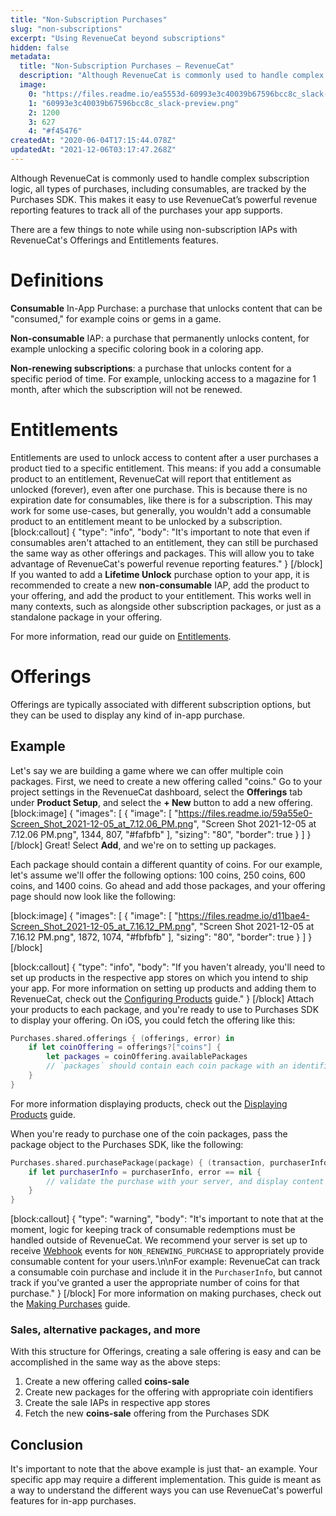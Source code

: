 ```yaml
---
title: "Non-Subscription Purchases"
slug: "non-subscriptions"
excerpt: "Using RevenueCat beyond subscriptions"
hidden: false
metadata: 
  title: "Non-Subscription Purchases – RevenueCat"
  description: "Although RevenueCat is commonly used to handle complex subscription logic, all types of purchases, including consumables, are tracked by the Purchases SDK. This makes it easy to use RevenueCat’s powerful revenue reporting features to track all of the purchases your app supports."
  image: 
    0: "https://files.readme.io/ea5553d-60993e3c40039b67596bcc8c_slack-preview.png"
    1: "60993e3c40039b67596bcc8c_slack-preview.png"
    2: 1200
    3: 627
    4: "#f45476"
createdAt: "2020-06-04T17:15:44.078Z"
updatedAt: "2021-12-06T03:17:47.268Z"
---
```

Although RevenueCat is commonly used to handle complex subscription logic, all types of purchases, including consumables, are tracked by the Purchases SDK. This makes it easy to use RevenueCat’s powerful revenue reporting features to track all of the purchases your app supports.

There are a few things to note while using non-subscription IAPs with RevenueCat's Offerings and Entitlements features.

# Definitions

**Consumable** In-App Purchase: a purchase that unlocks content that can be "consumed," for example coins or gems in a game.

**Non-consumable** IAP: a purchase that permanently unlocks content, for example unlocking a specific coloring book in a coloring app.

**Non-renewing subscriptions**: a purchase that unlocks content for a specific period of time. For example, unlocking access to a magazine for 1 month, after which the subscription will not be renewed.

# Entitlements

Entitlements are used to unlock access to content after a user purchases a product tied to a specific entitlement. This means: if you add a consumable product to an entitlement, RevenueCat will report that entitlement as unlocked (forever), even after one purchase. This is because there is no expiration date for consumables, like there is for a subscription. This may work for some use-cases, but generally, you wouldn't add a consumable product to an entitlement meant to be unlocked by a subscription.
[block:callout]
{
  "type": "info",
  "body": "It's important to note that even if consumables aren't attached to an entitlement, they can still be purchased the same way as other offerings and packages. This will allow you to take advantage of RevenueCat's powerful revenue reporting features."
}
[/block]
If you wanted to add a **Lifetime Unlock** purchase option to your app, it is recommended to create a new **non-consumable** IAP, add the product to your offering, and add the product to your entitlement. This works well in many contexts, such as alongside other subscription packages, or just as a standalone package in your offering.

For more information, read our guide on [Entitlements](https://docs.revenuecat.com/docs/entitlements).

# Offerings

Offerings are typically associated with different subscription options, but they can be used to display any kind of in-app purchase.

## Example

Let's say we are building a game where we can offer multiple coin packages. First, we need to create a new offering called "coins." Go to your project settings in the RevenueCat dashboard, select the **Offerings** tab under **Product Setup**, and select the **+ New** button to add a new offering.
[block:image]
{
  "images": [
    {
      "image": [
        "https://files.readme.io/59a55e0-Screen_Shot_2021-12-05_at_7.12.06_PM.png",
        "Screen Shot 2021-12-05 at 7.12.06 PM.png",
        1344,
        807,
        "#fafbfb"
      ],
      "sizing": "80",
      "border": true
    }
  ]
}
[/block]
Great! Select **Add**, and we're on to setting up packages.

Each package should contain a different quantity of coins. For our example, let's assume we'll offer the following options: 100 coins, 250 coins, 600 coins, and 1400 coins. Go ahead and add those packages, and your offering page should now look like the following:

[block:image]
{
  "images": [
    {
      "image": [
        "https://files.readme.io/d11bae4-Screen_Shot_2021-12-05_at_7.16.12_PM.png",
        "Screen Shot 2021-12-05 at 7.16.12 PM.png",
        1872,
        1074,
        "#fbfbfb"
      ],
      "sizing": "80",
      "border": true
    }
  ]
}
[/block]

[block:callout]
{
  "type": "info",
  "body": "If you haven't already, you'll need to set up products in the respective app stores on which you intend to ship your app. For more information on setting up products and adding them to RevenueCat, check out the [Configuring Products](https://docs.revenuecat.com/docs/entitlements#configuration) guide."
}
[/block]
Attach your products to each package, and you're ready to use to Purchases SDK to display your offering. On iOS, you could fetch the offering like this:

```swift
Purchases.shared.offerings { (offerings, error) in
	if let coinOffering = offerings?["coins"] {
		let packages = coinOffering.availablePackages
		// `packages` should contain each coin package with an identifier like 'coins-100'
	}
}
```

For more information displaying products, check out the [Displaying Products](doc:displaying-products) guide.

When you're ready to purchase one of the coin packages, pass the package object to the Purchases SDK, like the following:

```swift
Purchases.shared.purchasePackage(package) { (transaction, purchaserInfo, error, userCancelled)
	if let purchaserInfo = purchaserInfo, error == nil {
		// validate the purchase with your server, and display content
	}
}
```
[block:callout]
{
  "type": "warning",
  "body": "It's important to note that at the moment, logic for keeping track of consumable redemptions must be handled outside of RevenueCat. We recommend your server is set up to receive [Webhook](https://docs.revenuecat.com/docs/webhooks) events for `NON_RENEWING_PURCHASE` to appropriately provide consumable content for your users.\n\nFor example: RevenueCat can track a consumable coin purchase and include it in the `PurchaserInfo`, but cannot track if you've granted a user the appropriate number of coins for that purchase."
}
[/block]
For more information on making purchases, check out the [Making Purchases](doc:making-purchases) guide.

### Sales, alternative packages, and more

With this structure for Offerings, creating a sale offering is easy and can be accomplished in the same way as the above steps:

1. Create a new offering called **coins-sale**
2. Create new packages for the offering with appropriate coin identifiers
3. Create the sale IAPs in respective app stores
4. Fetch the new **coins-sale** offering from the Purchases SDK

## Conclusion

It's important to note that the above example is just that- an example. Your specific app may require a different implementation. This guide is meant as a way to understand the different ways you can use RevenueCat's powerful features for in-app purchases.